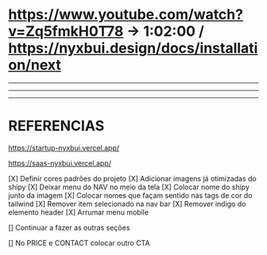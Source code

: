 # https://www.youtube.com/watch?v=Zq5fmkH0T78 -> 1:02:00 / https://nyxbui.design/docs/installation/next

---

---

---

# REFERENCIAS

https://startup-nyxbui.vercel.app/

https://saas-nyxbui.vercel.app/

[X] Definir cores padrões do projeto
[X] Adicionar imagens já otimizadas do shipy
[X] Deixar menu do NAV no meio da tela
[X] Colocar nome do shipy junto da imagem
[X] Colocar nomes que façam sentido nas tags de cor do tailwind
[X] Remover item selecionado na nav bar
[X] Remover indigo do elemento header
[X] Arrumar menu mobile

[] Continuar a fazer as outras seções

[] No PRICE e CONTACT colocar outro CTA
